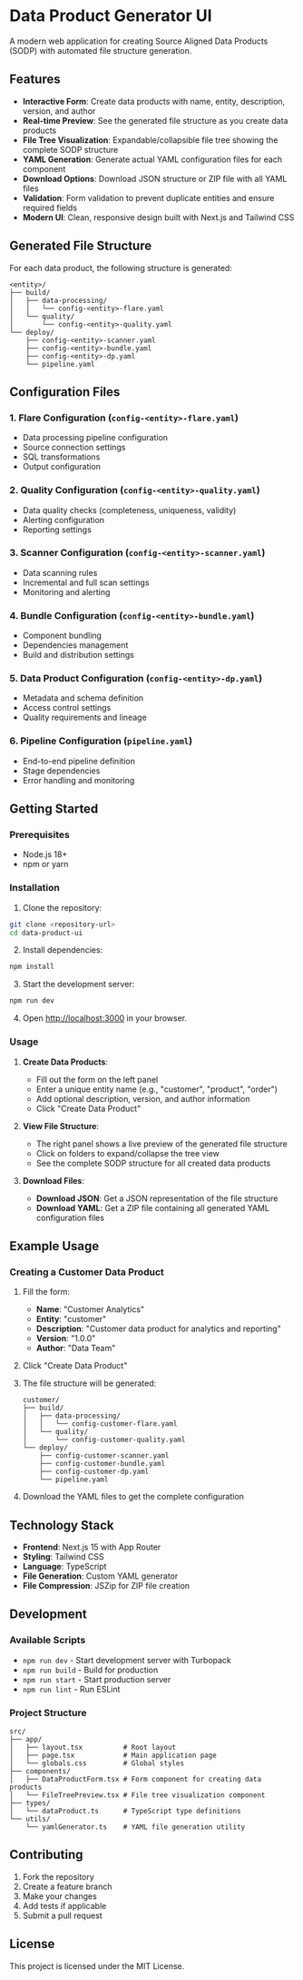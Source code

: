 # Data Product Generator UI

A modern web application for creating Source Aligned Data Products (SODP) with automated file structure generation.

## Features

- **Interactive Form**: Create data products with name, entity, description, version, and author
- **Real-time Preview**: See the generated file structure as you create data products
- **File Tree Visualization**: Expandable/collapsible file tree showing the complete SODP structure
- **YAML Generation**: Generate actual YAML configuration files for each component
- **Download Options**: Download JSON structure or ZIP file with all YAML files
- **Validation**: Form validation to prevent duplicate entities and ensure required fields
- **Modern UI**: Clean, responsive design built with Next.js and Tailwind CSS

## Generated File Structure

For each data product, the following structure is generated:

```
<entity>/
├── build/
│   ├── data-processing/
│   │   └── config-<entity>-flare.yaml
│   └── quality/
│       └── config-<entity>-quality.yaml
└── deploy/
    ├── config-<entity>-scanner.yaml
    ├── config-<entity>-bundle.yaml
    ├── config-<entity>-dp.yaml
    └── pipeline.yaml
```

## Configuration Files

### 1. Flare Configuration (`config-<entity>-flare.yaml`)
- Data processing pipeline configuration
- Source connection settings
- SQL transformations
- Output configuration

### 2. Quality Configuration (`config-<entity>-quality.yaml`)
- Data quality checks (completeness, uniqueness, validity)
- Alerting configuration
- Reporting settings

### 3. Scanner Configuration (`config-<entity>-scanner.yaml`)
- Data scanning rules
- Incremental and full scan settings
- Monitoring and alerting

### 4. Bundle Configuration (`config-<entity>-bundle.yaml`)
- Component bundling
- Dependencies management
- Build and distribution settings

### 5. Data Product Configuration (`config-<entity>-dp.yaml`)
- Metadata and schema definition
- Access control settings
- Quality requirements and lineage

### 6. Pipeline Configuration (`pipeline.yaml`)
- End-to-end pipeline definition
- Stage dependencies
- Error handling and monitoring

## Getting Started

### Prerequisites

- Node.js 18+ 
- npm or yarn

### Installation

1. Clone the repository:
```bash
git clone <repository-url>
cd data-product-ui
```

2. Install dependencies:
```bash
npm install
```

3. Start the development server:
```bash
npm run dev
```

4. Open [http://localhost:3000](http://localhost:3000) in your browser.

### Usage

1. **Create Data Products**:
   - Fill out the form on the left panel
   - Enter a unique entity name (e.g., "customer", "product", "order")
   - Add optional description, version, and author information
   - Click "Create Data Product"

2. **View File Structure**:
   - The right panel shows a live preview of the generated file structure
   - Click on folders to expand/collapse the tree view
   - See the complete SODP structure for all created data products

3. **Download Files**:
   - **Download JSON**: Get a JSON representation of the file structure
   - **Download YAML**: Get a ZIP file containing all generated YAML configuration files

## Example Usage

### Creating a Customer Data Product

1. Fill the form:
   - **Name**: "Customer Analytics"
   - **Entity**: "customer"
   - **Description**: "Customer data product for analytics and reporting"
   - **Version**: "1.0.0"
   - **Author**: "Data Team"

2. Click "Create Data Product"

3. The file structure will be generated:
   ```
   customer/
   ├── build/
   │   ├── data-processing/
   │   │   └── config-customer-flare.yaml
   │   └── quality/
   │       └── config-customer-quality.yaml
   └── deploy/
       ├── config-customer-scanner.yaml
       ├── config-customer-bundle.yaml
       ├── config-customer-dp.yaml
       └── pipeline.yaml
   ```

4. Download the YAML files to get the complete configuration

## Technology Stack

- **Frontend**: Next.js 15 with App Router
- **Styling**: Tailwind CSS
- **Language**: TypeScript
- **File Generation**: Custom YAML generator
- **File Compression**: JSZip for ZIP file creation

## Development

### Available Scripts

- `npm run dev` - Start development server with Turbopack
- `npm run build` - Build for production
- `npm run start` - Start production server
- `npm run lint` - Run ESLint

### Project Structure

```
src/
├── app/
│   ├── layout.tsx          # Root layout
│   ├── page.tsx            # Main application page
│   └── globals.css         # Global styles
├── components/
│   ├── DataProductForm.tsx # Form component for creating data products
│   └── FileTreePreview.tsx # File tree visualization component
├── types/
│   └── dataProduct.ts      # TypeScript type definitions
└── utils/
    └── yamlGenerator.ts    # YAML file generation utility
```

## Contributing

1. Fork the repository
2. Create a feature branch
3. Make your changes
4. Add tests if applicable
5. Submit a pull request

## License

This project is licensed under the MIT License.
